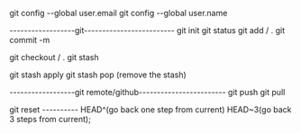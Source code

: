 git config --global user.email <email>
git config --global user.name <name>


------------------git-------------------------
git init
git status
git add <file-name>/ .
git commit -m <message>

git checkout <filename>/ .
git stash 

git stash apply
git stash pop (remove the stash)

------------------git remote/github------------------------
git push
git pull

git reset <reference> ---------- HEAD^(go back one step from current) HEAD~3(go back 3 steps from current);
